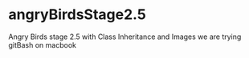 # angryBirdsStage2.5
Angry Birds stage 2.5 with Class Inheritance and Images
we are trying gitBash on macbook